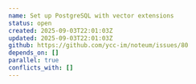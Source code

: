 ```yaml
---
name: Set up PostgreSQL with vector extensions
status: open
created: 2025-09-03T22:01:03Z
updated: 2025-09-03T22:01:03Z
github: https://github.com/ycc-im/noteum/issues/80
depends_on: []
parallel: true
conflicts_with: []
---
```



